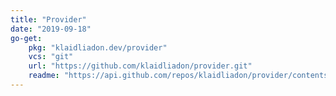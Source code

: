 ```yaml
---
title: "Provider"
date: "2019-09-18"
go-get:
    pkg: "klaidliadon.dev/provider"
    vcs: "git"
    url: "https://github.com/klaidliadon/provider.git"
    readme: "https://api.github.com/repos/klaidliadon/provider/contents/README.md"
---
```

